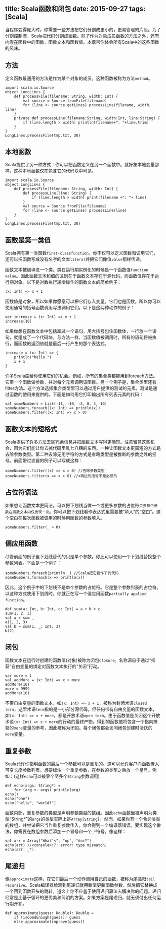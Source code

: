 title: Scala函数和闭包
date: 2015-09-27
tags: [Scala]
---
当程序变得庞大时，你需要一些方法把它们分割成更小的，更易管理的片段。为了分割控制流，Scala把代码分割成函数。除了作为对象成员函数的方法之外，还有内嵌在函数中的函数，函数文本和函数值。本章带你体会所有Scala中的这些函数的风味。

<!--more-->
## 方法
定义函数最通用的方法是作为某个对象的成员。这种函数被称为方法`method`。

    import scala.io.Source
    object LongLines {
        def processFile(filename: String, width: Int) {
            val source = Source.fromFile(filename)
            for (line <- source.getLines) processLine(filename, width, line)
        }
        private def processLine(filename:String, width:Int, line:String) {
            if (line.length > width) println(filename+": "+line.trim)
        }
    }
    LongLines.processFile(tmp.txt, 30)

## 本地函数
Scala提供了另一种方式：你可以把函数定义在另一个函数中。就好象本地变量那样，这种本地函数仅在包含它的代码块中可见。

    import scala.io.Source
    object LongLines {
        def processFile(filename: String, width: Int) {
            def processLine(line: String) {
                if (line.length > width) print(filename +": "+ line)
            }
            val source = Source.fromFile(filename)
            for (line <- source.getLines) processLine(line)
        } 
    }
    LongLines.processFile(tmp.txt, 30)

## 函数是第一类值
Scala拥有第一类函数`first-classfunction`。你不仅可以定义函数和调用它们，还可以把函数写成没有名字的文本`literal`并把它们像值`value`那样传递。

函数文本被编译进一个类，类在运行期实例化的时候是一个函数值`function value`。因此函数文本和值的区别在于函数文本存在于源代码，而函数值存在于运行期对象。以下是对数执行递增操作的函数文本的简单例子：

    (x: Int) => x + 1

函数值是对象，所以如果你愿意可以把它们存入变量。它们也是函数，所以你可以使用通常的括号函数调用写法调用它们。以下是这两种动作的例子：

    var increase = (x: Int) => x + 1
    increase(10)

如果你想在函数文本中包括超过一个语句，用大括号包住函数体，一行放一个语句，就组成了一个代码块。与方法一样，当函数值被调用时，所有的语句将被执行，而函数的返回值就是最后一行产生的那个表达式。

    increase = (x: Int) => {
        println("hello.")
        x + 1
    }

许多Scala库给你使用它们的机会。例如，所有的集合类都能用到foreach方法。它带一个函数做参数，并对每个元素调用该函数。另一个例子是，集合类型还有filter方法。这个方法选择集合类型里可以通过用户提供的测试的元素。测试是通过函数的使用来提供的。下面是如何用它打印输出所有列表元素的代码：

    val someNumbers = List(-11, -10, -5, 0, 5, 10)
    someNumbers.foreach((x: Int) => println(x))
    someNumbers.filter((x: Int) => x > 0)

## 函数文本的短格式
Scala提供了许多方法去除冗余信息并把函数文本写得更简短。注意留意这些机会，因为它们能让你去掉代码里乱七八糟的东西。一种让函数文本更简短的方式是去除参数类型。第二种去除无用字符的方式是省略类型是被推断的参数之外的括号。前面带过滤器的例子可以写成这样：

    someNumbers.filter((x) => x > 0) //去除参数类型
    someNumbers.filter(x => x > 0) //x两边的括号不是必须的

## 占位符语法
如果想让函数文本更简洁，可以把下划线当做一个或更多参数的占位符`只要每个参数在函数文本内仅出现一次`。你可以把下划线看作表达式里需要被“填入”的“空白”。这个空白在每次函数被调用的时候用函数的参数填入。

    someNumbers.filter(_ > 0)

## 偏应用函数
尽管前面的例子里下划线替代的只是单个参数，你还可以使用一个下划线替换整个参数列表。下面是一个例子：

    someNumbers.foreach(println _) //Scala把它看作下列代码
    someNumbers.foreach(x => println(x))

因此，这个例子中的下划线不是单个参数的占位符。它是整个参数列表的占位符。以这种方式使用下划线时，你就正在写一个偏应用函数`partially applied function`。

    def sum(a: Int, b: Int, c: Int) = a + b + c
    sum(1, 2, 3)
    val a = sum _
    a(1, 2, 3)
    val b = sum(1, _: Int, 3)
    b(2)

## 闭包
函数文本在运行时创建的函数值(对象)被称为闭包`closure`。名称源自于通过“捕获”自由变量的绑定对函数文本执行的“关闭”行动。

    var more = 1
    val addMore = (x: Int) => x + more
    addMore(10)
    more = 9999
    addMore(10)

不带自由变量的函数文本，如`(x: Int) => x + 1`，被称为封闭术语`closed term`，这里术语`term`指的是一小部分源代码。但任何带有自由变量的函数文本，如`(x: Int) => x + more`，都是开放术语`open term`。由于函数值是关闭这个开放术语`(x: Int) => x + more`的行动的最终产物，得到的函数值将包含一个指向捕获的`more`变量的参考，因此被称为闭包。每个闭包都会访问闭包创建时活跃的`more`变量。

## 重复参数
Scala允许你指明函数的最后一个参数可以是重复的。这可以允许客户向函数传入可变长度参数列表。想要标注一个重复参数，在参数的类型之后放一个星号。例如：(这样`echo`可以被零个至多个`String`参数调用)

    def echo(args: String*) =
        for (arg <- args) println(arg)
    echo()
    echo("one")
    echo("hello", "world!")

函数内部，重复参数的类型是声明参数类型的数组。因此`echo`函数里被声明为类型“String*”的`args`的类型实际上是`Array[String]`。然而，如果你有一个合适类型的数组，并尝试把它当作重复参数传入，你会得到一个编译器错误。要实现这个做法，你需要在数组参数后添加一个冒号和一个`_*`符号，像这样：

    val arr = Array("What's", "up", "doc?")
    echo(arr) //<console>:7: error: type mismatch;
    echo(arr: _*)

## 尾递归
像`approximate`这样，在它们最后一个动作调用自己的函数，被称为尾递归`tail recursive`。Scala编译器检测到尾递归就用新值更新函数参数，然后把它替换成一个回到函数开头的跳转。道义上你不应羞于使用递归算法去解决你的问题。递归经常是比基于循环的更优美和简明的方案。如果方案是尾递归，就无须付出任何运行期开销。

    def approximate(guess: Double): Double =
        if (isGoodEnough(guess)) guess
        else approximate(improve(guess))

